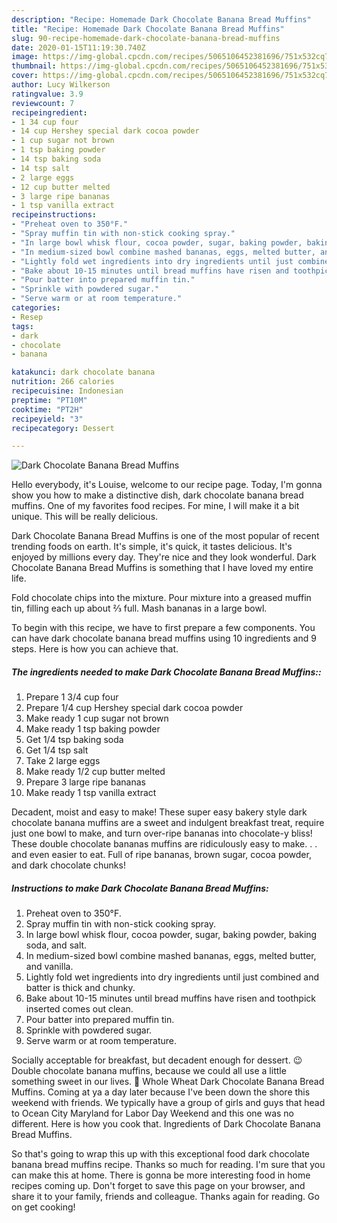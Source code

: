 ```yaml
---
description: "Recipe: Homemade Dark Chocolate Banana Bread Muffins"
title: "Recipe: Homemade Dark Chocolate Banana Bread Muffins"
slug: 90-recipe-homemade-dark-chocolate-banana-bread-muffins
date: 2020-01-15T11:19:30.740Z
image: https://img-global.cpcdn.com/recipes/5065106452381696/751x532cq70/dark-chocolate-banana-bread-muffins-recipe-main-photo.jpg
thumbnail: https://img-global.cpcdn.com/recipes/5065106452381696/751x532cq70/dark-chocolate-banana-bread-muffins-recipe-main-photo.jpg
cover: https://img-global.cpcdn.com/recipes/5065106452381696/751x532cq70/dark-chocolate-banana-bread-muffins-recipe-main-photo.jpg
author: Lucy Wilkerson
ratingvalue: 3.9
reviewcount: 7
recipeingredient:
- 1 34 cup four
- 14 cup Hershey special dark cocoa powder
- 1 cup sugar not brown
- 1 tsp baking powder
- 14 tsp baking soda
- 14 tsp salt
- 2 large eggs
- 12 cup butter melted
- 3 large ripe bananas
- 1 tsp vanilla extract
recipeinstructions:
- "Preheat oven to 350°F."
- "Spray muffin tin with non-stick cooking spray."
- "In large bowl whisk flour, cocoa powder, sugar, baking powder, baking soda, and salt."
- "In medium-sized bowl combine mashed bananas, eggs, melted butter, and vanilla."
- "Lightly fold wet ingredients into dry ingredients until just combined and batter is thick and chunky."
- "Bake about 10-15 minutes until bread muffins have risen and toothpick inserted comes out clean."
- "Pour batter into prepared muffin tin."
- "Sprinkle with powdered sugar."
- "Serve warm or at room temperature."
categories:
- Resep
tags:
- dark
- chocolate
- banana

katakunci: dark chocolate banana
nutrition: 266 calories
recipecuisine: Indonesian
preptime: "PT10M"
cooktime: "PT2H"
recipeyield: "3"
recipecategory: Dessert

---
```



![Dark Chocolate Banana Bread Muffins](https://img-global.cpcdn.com/recipes/5065106452381696/751x532cq70/dark-chocolate-banana-bread-muffins-recipe-main-photo.jpg)

Hello everybody, it's Louise, welcome to our recipe page. Today, I'm gonna show you how to make a distinctive dish, dark chocolate banana bread muffins. One of my favorites food recipes. For mine, I will make it a bit unique. This will be really delicious.

Dark Chocolate Banana Bread Muffins is one of the most popular of recent trending foods on earth. It's simple, it's quick, it tastes delicious. It's enjoyed by millions every day. They're nice and they look wonderful. Dark Chocolate Banana Bread Muffins is something that I have loved my entire life.

Fold chocolate chips into the mixture. Pour mixture into a greased muffin tin, filling each up about ⅔ full. Mash bananas in a large bowl.


To begin with this recipe, we have to first prepare a few components. You can have dark chocolate banana bread muffins using 10 ingredients and 9 steps. Here is how you can achieve that.

##### The ingredients needed to make Dark Chocolate Banana Bread Muffins::

1. Prepare 1 3/4 cup four
1. Prepare 1/4 cup Hershey special dark cocoa powder
1. Make ready 1 cup sugar not brown
1. Make ready 1 tsp baking powder
1. Get 1/4 tsp baking soda
1. Get 1/4 tsp salt
1. Take 2 large eggs
1. Make ready 1/2 cup butter melted
1. Prepare 3 large ripe bananas
1. Make ready 1 tsp vanilla extract


Decadent, moist and easy to make! These super easy bakery style dark chocolate banana muffins are a sweet and indulgent breakfast treat, require just one bowl to make, and turn over-ripe bananas into chocolate-y bliss! These double chocolate bananas muffins are ridiculously easy to make. . . and even easier to eat. Full of ripe bananas, brown sugar, cocoa powder, and dark chocolate chunks! 

##### Instructions to make Dark Chocolate Banana Bread Muffins:

1. Preheat oven to 350°F.
1. Spray muffin tin with non-stick cooking spray.
1. In large bowl whisk flour, cocoa powder, sugar, baking powder, baking soda, and salt.
1. In medium-sized bowl combine mashed bananas, eggs, melted butter, and vanilla.
1. Lightly fold wet ingredients into dry ingredients until just combined and batter is thick and chunky.
1. Bake about 10-15 minutes until bread muffins have risen and toothpick inserted comes out clean.
1. Pour batter into prepared muffin tin.
1. Sprinkle with powdered sugar.
1. Serve warm or at room temperature.


Socially acceptable for breakfast, but decadent enough for dessert. 😉 Double chocolate banana muffins, because we could all use a little something sweet in our lives. 🙂 Whole Wheat Dark Chocolate Banana Bread Muffins. Coming at ya a day later because I&#39;ve been down the shore this weekend with friends. We typically have a group of girls and guys that head to Ocean City Maryland for Labor Day Weekend and this one was no different. Here is how you cook that. Ingredients of Dark Chocolate Banana Bread Muffins. 

So that's going to wrap this up with this exceptional food dark chocolate banana bread muffins recipe. Thanks so much for reading. I'm sure that you can make this at home. There is gonna be more interesting food in home recipes coming up. Don't forget to save this page on your browser, and share it to your family, friends and colleague. Thanks again for reading. Go on get cooking!
